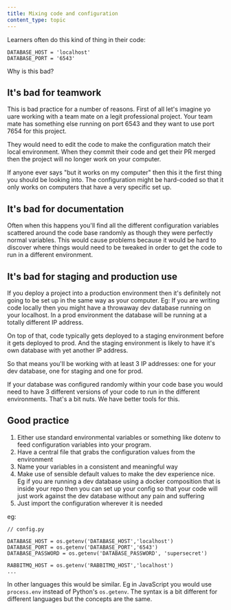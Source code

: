 ```yaml
---
title: Mixing code and configuration
content_type: topic
---
```


Learners often do this kind of thing in their code:

```
DATABASE_HOST = 'localhost'
DATABASE_PORT = '6543'
```

Why is this bad?

## It's bad for teamwork

This is bad practice for a number of reasons. First of all let's imagine yo uare working with a team mate on a legit professional project. Your team mate has something else running on port 6543 and they want to use port 7654 for this project. 

They would need to edit the code to make the configuration match their local environment. When they commit their code and get their PR merged then the project will no longer work on your computer. 

If anyone ever says "but it works on my computer" then this it the first thing you should be looking into. The configuration might be hard-coded so that it only works on computers that have a very specific set up.

## It's bad for documentation

Often when this happens you'll find all the different configuration variables scattered around the code base randomly as though they were perfectly normal variables. This would cause problems because it would be hard to discover where things would need to be tweaked in order to get the code to run in a different environment. 

## It's bad for staging and production use

If you deploy a project into a production environment then it's definitely not going to be set up in the same way as your computer. Eg: If you are writing code locally then you might have a throwaway dev database running on your localhost. In a prod environment the database will be running at a totally different IP address.

On top of that, code typically gets deployed to a staging environment before it gets deployed to prod. And the staging environment is likely to have it's own database with yet another IP address.

So that means you'll be working with at least 3 IP addresses: one for your dev database, one for staging and one for prod.

If your database was configured randomly within your code base you would need to have 3 different versions of your code to run in the different environments. That's a bit nuts. We have better tools for this.

## Good practice

1. Either use standard environmental variables or something like dotenv to feed configuration variables into your program.
2. Have a central file that grabs the configuration values from the environment
3. Name your variables in a consistent and meaningful way
4. Make use of sensible default values to make the dev experience nice. Eg if you are running a dev database using a docker composition that is inside your repo then you can set up your config so that your code will just work against the dev database without any pain and suffering
5. Just import the configuration wherever it is needed 

eg:

```
// config.py

DATABASE_HOST = os.getenv('DATABASE_HOST','localhost')
DATABASE_PORT = os.getenv('DATABASE_PORT','6543')
DATABASE_PASSWORD = os.getenv('DATABASE_PASSWORD', 'supersecret')

RABBITMQ_HOST = os.getenv('RABBITMQ_HOST','localhost')
...
```

In other languages this would be similar. Eg in JavaScript you would use `process.env` instead of Python's `os.getenv`. The syntax is a bit different for different languages but the concepts are the same.